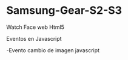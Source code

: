 # Samsung-Gear-S2-S3
Watch Face web Html5

Eventos en Javascript

-Evento cambio de imagen javascript

